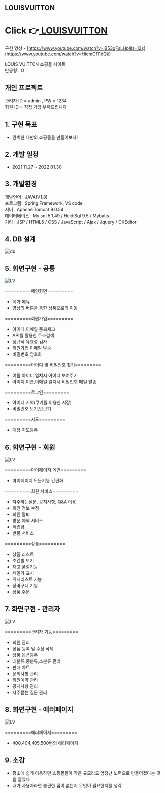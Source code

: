 ## LOUISVUITTON
# Click 👉<a href = 'http://49.142.157.251:9090/cjs2108_psj/'> LOUISVUITTON</a>
구현 영상 - [https://www.youtube.com/watch?v=iB53gFsLHpI&t=12s](https://www.youtube.com/watch?v=HicmCf11dQk)

LOUIS VUITTON 쇼핑몰 사이트 <br/>
반응형 : O

## 개인 프로젝트

관리자 ID = admin , PW = 1234 <br/>
회원 ID = 직접 가입 부탁드립니다

## 1. 구현 목표

-   완벽한 나만의 쇼핑몰을 만들어보자! 


## 2. 개발 일정

-   2021.11.27 ~ 2022.01.30

## 3. 개발환경

개발언어 : JAVA(V1.8) <br/>
프로그램 : Spring Framework, VS code  <br/>
서버 : Apache Tomcat 9.0.54 <br/>
데이터베이스 : My sql 5.1.49 / HeidiSql 9.5 / Mybatis <br/>
기타 : JSP / HTML5 / CSS / JavaScript / Ajax / Jquery / CKEditor <br/>

## 4. DB 설계

<img src="https://user-images.githubusercontent.com/92313032/167255198-9f00e12a-8598-4850-898b-4d46de06a508.png" alt="db"/>


## 5. 화면구현 - 공통


<img src="https://user-images.githubusercontent.com/92313032/167255431-3a26f54f-7ab0-4656-bb40-8f138a229072.png" alt="LV"/>

=========메인화면=========

- 메가 메뉴
- 영상의 버튼을 통한 상품으로의 이동

=========회원가입=========

- 아이디,이메일 중복체크
- API를 활용한 주소검색
- 정규식 유효성 검사
- 회원가입 이메일 발송
- 비밀번호 암호화

=========아이디 및 비밀번호 찾기=========

- 이름,아이디 일치시 아이디 보여주기
- 아이디,이름,이메일 일치시 비밀번호 메일 발송

=========로그인=========

- 아이디 기억(쿠키를 이용한 저장)
- 비밀번호 보기,안보기

=========지도=========

- 매장 지도등록


## 6. 화면구현 - 회원

<img src="https://user-images.githubusercontent.com/92313032/167255434-463ffeb1-cfb2-4a10-95ae-b9700a46c7ff.png" alt="LV"/>

=========마이페이지 메인=========

- 마이페이지 모든기능 간편화

=========회원 서비스=========

- 자주하는질문, 공지사항, Q&A 이용
- 회원 정보 수정
- 회원 탈퇴
- 방문 예약 서비스
- 적립금 
- 반품 서비스

=========상품=========

- 상품 리스트
- 조건별 보기
- 재고 품절기능
- 세일가 표시
- 위시리스트 기능
- 장바구니 기능
- 상품 주문


## 7. 화면구현 - 관리자  
          
<img src="https://user-images.githubusercontent.com/92313032/167255448-d84d01d6-c7e2-4f71-9a2f-960dd2c61b39.png" alt="LV"/>       

=========관리자 기능=========
- 회원 관리 
- 상품 등록 및 수정 삭제
- 상품 옵션등록
- 대분류,중분류,소분류 관리
- 판매 차트
- 문의사항 관리
- 회원예약 관리
- 공지사항 관리
- 자주묻는 질문 관리


## 8. 화면구현 - 에러페이지

<img src="https://user-images.githubusercontent.com/92313032/167255471-2af9c2c4-f5c9-457a-a0da-ff339618bccf.png" alt="LV"/>

=========에러페이지=========

- 400,404,405,500번의 에러페이지


## 9. 소감

- 평소에 쉽게 이용하던 쇼핑몰들이 작은 규모라도 엄청난 노력으로 만들어졌다는 것을 알았다
- 내가 사용자라면 불편한 점이 없는지 무엇이 필요한지를 생각 
